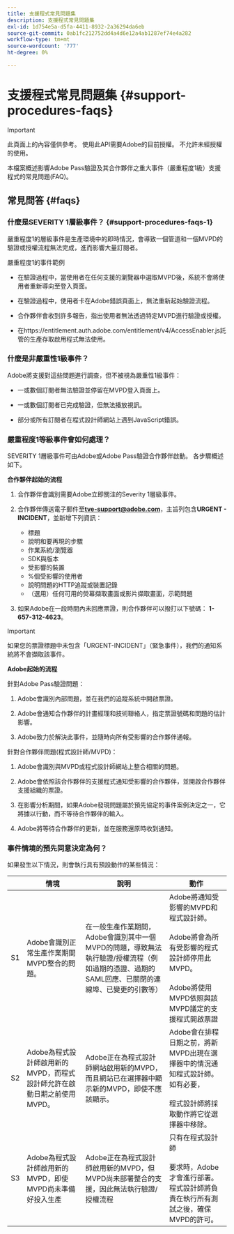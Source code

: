 ```yaml
---
title: 支援程式常見問題集
description: 支援程式常見問題集
exl-id: 1d754e5a-d5fa-4411-8932-2a36294da6eb
source-git-commit: 0ab1fc212752dd4a4d6e12a4ab1287ef74e4a282
workflow-type: tm+mt
source-wordcount: '777'
ht-degree: 0%

---
```


# 支援程式常見問題集 {#support-procedures-faqs}

>[!IMPORTANT]
>
> 此頁面上的內容僅供參考。 使用此API需要Adobe的目前授權。 不允許未經授權的使用。

本檔案概述影響Adobe Pass驗證及其合作夥伴之重大事件（嚴重程度1級）支援程式的常見問題(FAQ)。

## 常見問答 {#faqs}

### 什麼是SEVERITY 1層級事件？ {#support-procedures-faqs-1}

嚴重程度1的層級事件是生產環境中的即時情況，會導致一個管道和一個MVPD的驗證或授權流程無法完成，進而影響大量訂閱者。

嚴重程度1的事件範例

* 在驗證過程中，當使用者在任何支援的瀏覽器中選取MVPD後，系統不會將使用者重新導向至登入頁面。

* 在驗證過程中，使用者卡在Adobe錯誤頁面上，無法重新起始驗證流程。

* 合作夥伴會收到許多報告，指出使用者無法透過特定MVPD進行驗證或授權。

* 在https://entitlement.auth.adobe.com/entitlement/v4/AccessEnabler.js託管的生產存取啟用程式無法使用。

### 什麼是非嚴重性1級事件？

Adobe將支援對這些問題進行調查，但不被視為嚴重性1級事件：

* 一或數個訂閱者無法驗證並停留在MVPD登入頁面上。

* 一或數個訂閱者已完成驗證，但無法播放視訊。

* 部分或所有訂閱者在程式設計師網站上遇到JavaScript錯誤。

### 嚴重程度1等級事件會如何處理？

SEVERITY 1層級事件可由Adobe或Adobe Pass驗證合作夥伴啟動。 各步驟概述如下。

**合作夥伴起始的流程**

1. 合作夥伴會識別需要Adobe立即關注的Severity 1層級事件。

1. 合作夥伴傳送電子郵件至&#x200B;**tve-support@adobe.com**，主旨列包含&#x200B;**URGENT - INCIDENT**，並新增下列資訊：
   * 標題
   * 說明和要再現的步驟
   * 作業系統/瀏覽器
   * SDK與版本
   * 受影響的裝置
   * %個受影響的使用者
   * 說明問題的HTTP追蹤或裝置記錄
   * （選用）任何可用的熒幕擷取畫面或影片擷取畫面，示範問題

1. 如果Adobe在一段時間內未回應票證，則合作夥伴可以撥打以下號碼： **1-657-312-4623**。

>[!IMPORTANT]
>
> 如果您的票證標題中未包含「URGENT-INCIDENT」（緊急事件），我們的通知系統將不會擷取該事件。

**Adobe起始的流程**

針對Adobe Pass驗證問題：

1. Adobe會識別內部問題，並在我們的追蹤系統中開啟票證。

1. Adobe會通知合作夥伴的計畫經理和技術聯絡人，指定票證號碼和問題的估計影響。

1. Adobe致力於解決此事件，並隨時向所有受影響的合作夥伴通報。

針對合作夥伴問題(程式設計師/MVPD)：

1. Adobe會識別與MVPD或程式設計師網站上整合相關的問題。

1. Adobe會依照該合作夥伴的支援程式通知受影響的合作夥伴，並開啟合作夥伴支援組織的票證。

1. 在影響分析期間，如果Adobe發現問題屬於預先協定的事件案例決定之一，它將據以行動，而不等待合作夥伴的輸入。

1. Adobe將等待合作夥伴的更新，並在服務還原時收到通知。

### 事件情境的預先同意決定為何？

如果發生以下情況，則會執行具有預設動作的某些情況：

|    | 情境 | 說明 | 動作 |
|----|--------------------------------------------------------------------------------------------------------|----------------------------------------------------------------------------------------------------------------------------------------------------------------------------------------------------------------------------------------------------------------------|-----------------------------------------------------------------------------------------------------------------------------------------------------------------------------------------------------------------------------------------|
| S1 | Adobe會識別正常生產作業期間MVPD整合的問題。 | 在一般生產作業期間，Adobe會識別其中一個MVPD的問題，導致無法執行驗證/授權流程（例如過期的憑證、過期的SAML回應、已關閉的連線埠、已變更的引數等） | Adobe將通知受影響的MVPD和程式設計師。  </br></br>Adobe將會為所有受影響的程式設計師停用此MVPD。 </br></br>Adobe將使用MVPD依照與該MVPD議定的支援程式開啟票證 |
| S2 | Adobe為程式設計師啟用新的MVPD，而程式設計師允許在啟動日期之前使用MVPD。 | Adobe正在為程式設計師網站啟用新的MVPD，而且網站已在選擇器中顯示新的MVPD，即使不應該顯示。 | Adobe會在排程日期之前，將新MVPD出現在選擇器中的情況通知程式設計師。 如有必要，</br></br>程式設計師將採取動作將它從選擇器中移除。 |
| S3 | Adobe為程式設計師啟用新的MVPD，即使MVPD尚未準備好投入生產 | Adobe正在為程式設計師啟用新的MVPD，但MVPD尚未部署整合的支援，因此無法執行驗證/授權流程 | 只有在程式設計師</br></br>要求時，Adobe才會進行部署。程式設計師將負責在執行所有測試之後，確保MVPD的許可。 |
